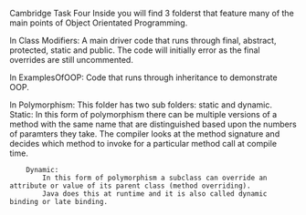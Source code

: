 Cambridge Task Four
Inside you will find 3 folderst that feature many of the main points of Object Orientated Programming.

In Class Modifiers:
	A main driver code that runs through final, abstract, protected, static and public.
	The code will initially error as the final overrides are still uncommented.

In ExamplesOfOOP:
	Code that runs through inheritance to demonstrate OOP.

In Polymorphism:
	This folder has two sub folders: static and dynamic.
		Static:
			In this form of polymorphism there can be multiple versions of a method with the same name that are distinguished based upon the numbers of paramters they take.
			The compiler looks at the method signature and decides which method to invoke for a particular method call at compile time.
		
		Dynamic:
			In this form of polymorphism a subclass can override an attribute or value of its parent class (method overriding).
			Java does this at runtime and it is also called dynamic binding or late binding.
			

